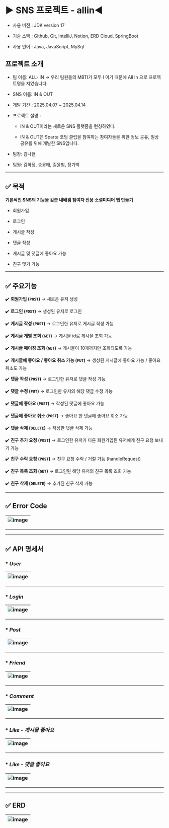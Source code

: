 # ▶ SNS 프로젝트 - allin◀

* 사용 버전 : JDK version 17

* 기술 스택 : Github, Git, IntelliJ, Notion,  ERD Cloud, SpringBoot

* 사용 언어 : Java, JavaScript, MySql

## 프로젝트 소개

* 팀 이름:  ALL- IN → 우리 팀원들의 MBTI가 모두 I 이기 때문에 All In 으로 프로젝트명을 지었습니다.
  
* SNS 이름:  IN & OUT

* 개발 기간 : 2025.04.07 ~ 2025.04.14
  
* 프로젝트 설명 :

    - IN & OUT이라는 새로운 SNS 플랫폼을 런칭하였다.

    - IN & OUT은 Sparta 코딩 클럽을 참여하는 참여자들을 위한 정보 공유, 일상 공유를 위해 개발한 SNS입니다.
  
* 팀장: 김나현
  
* 팀원: 김하정, 송윤태, 김윤범, 정기백

-----

## ✅ 목적

**기본적인 SNS의 기능을 갖춘 내배캠 참여자 전용 소셜미디어 앱 만들기**

* 회원가입

* 로그인

* 게시글 작성

* 댓글 작성

* 게시글 및 댓글에 좋아요 가능

* 친구 맺기 가능

-----

## ✅ 주요기능

✔️ **회원가입 (`POST`)** → 새로운 유저 생성

✔️ **로그인 (`POST`)** → 생성된 유저로 로그인

✔️ **게시글 작성 (`POST`)** → 로그인한 유저로 게시글 작성 가능

✔️ **게시글 개별 조회 (`GET`)** → 게시물 id로 게시물 조회 가능

✔️ **게시글 페이징 조회 (`GET`)** → 게시물이 10개까지만 조회되도록 가능

✔️ **게시글에 좋아요 / 좋아요 취소 가능 (`PUT`)** → 생성된 게시글에 좋아요 가능 / 좋아요 취소도 가능

✔️ **댓글 작성 (`POST`)** → 로그인한 유저로 댓글 작성 가능

✔️ **댓글 수정 (`PUT`)** → 로그인한 유저의 해당 댓글 수정 가능

✔️ **댓글에 좋아요 (`POST`)** → 작성된 댓글에 좋아요 가능

✔️ **댓글에 좋아요 취소 (`POST`)** → 좋아요 한 댓글에 좋아요 취소 가능

✔️ **댓글 삭제 (`DELETE`)** → 작성한 댓글 삭제 가능

✔️ **친구 추가 요청 (`POST`)** → 로그인한 유저가 다른 회원가입된 유저에게 친구 요청 보내기 가능

✔️ **친구 수락 요청 (`POST`)** → 친구 요청 수락 / 거절 가능 (handleRequest)

✔️ **친구 목록 조회 (`GET`)** → 로그인된 해당 유저의 친구 목록 조회 가능

✔️ **친구 삭제 (`DELETE`)** → 추가된 친구 삭제 가능

-----

## ✅ Error Code

|![image](https://github.com/user-attachments/assets/8f4e6925-2254-4f2a-a3a4-68bd3e9da523)
|:---:|

-----

-----

## ✅ API 명세서

### * _**User**_

|![image](https://github.com/user-attachments/assets/bc6a2021-2c27-48eb-be08-d727e4f2af04)
|:---:|

-----

### * _**Login**_

|![image](https://github.com/user-attachments/assets/500d3d83-815d-45a7-8e87-c466dc35365e)
|:---:|

-----

### * _**Post**_

|![image](https://github.com/user-attachments/assets/4c61b96f-fcff-4046-842f-0abe2514435e)
|:---|

-----

### * _**Friend**_

|![image](https://github.com/user-attachments/assets/6ed78e72-b8a9-4cac-8f03-13897dfc711f)
|:---:|

-----

### * _**Comment**_

|![image](https://github.com/user-attachments/assets/3d04385a-800d-492f-a2d7-8fd9074d79b1)
|:---:|

-----

### * _**Like - 게시물 좋아요**_

|![image](https://github.com/user-attachments/assets/a1d7180b-520e-4ceb-bc52-fe4042ace754)
|:---:|

-----

### * _**Like - 댓글 좋아요**_

|![image](https://github.com/user-attachments/assets/e53a52f6-bfa1-4875-ba24-95944f972fdf)
|:---:|

-----
-----

## ✅ ERD

|![image](https://github.com/user-attachments/assets/6cf07c16-64d5-416d-81c2-ed4f8410c4b3)|
|:---:|

